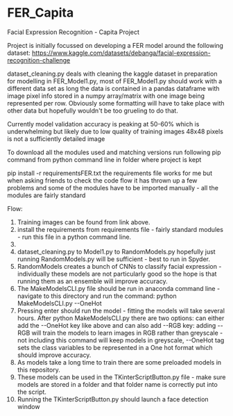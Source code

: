# FER_Capita
Facial Expression Recognition - Capita Project

Project is initially focussed on developing a FER model around the following dataset: 
     https://www.kaggle.com/datasets/debanga/facial-expression-recognition-challenge


dataset_cleaning.py deals with cleaning the kaggle dataset in preparation for modelling in FER_Model1.py, most of FER_Model1.py should work with a different data set as long the data is contained in a pandas dataframe with image pixel info stored in a numpy array/matrix with one image being represented per row. Obviously some formatting will have to take place with other data but hopefully wouldn't be too grueling to do that.

Currently model validation accuracy is peaking at 50-60% which is underwhelming but likely due to low quality of training images 48x48 pixels is not a sufficiently detailed image

To download all the modules used and matching versions run following pip command from python command line in folder where project is kept

pip install -r requirementsFER.txt 
the requirements file works for me but when asking friends to check the code flow it has thrown up a few problems and some of the modules have to be imported manually - all the modules are fairly standard

Flow: 
1) Training images can be found from link above. 
2) install the requirements from requirements file - fairly standard modules - run this file in a python command line.
3) 
4) dataset_cleaning.py to Model1.py to RandomModels.py hopefully just running RandomModels.py will be sufficient - best to run in Spyder.
5) RandomModels creates a bunch of CNNs to classify facial expression - individually these models are not particularly good so the hope is that running them as an ensemble will improve accuracy.
6) The MakeModelsCLI.py file should be run in anaconda command line - navigate to this directory and run the command: python MakeModelsCLI.py --OneHot
7) Pressing enter should run the model - fitting the models will take several hours. After python MakeModelsCLI.py there are two options: can either add the --OneHot key like above and can also add --RGB key: adding --RGB will train the models to learn images in RGB rather than greyscale - not including this command will keep models in greyscale, --OneHot tag sets the class variables to be represented in a One hot format which should improve accuracy.
8) As models take a long time to train there are some preloaded models in this repository.
9) These models can be used in the TKinterScriptButton.py file - make sure models are stored in a folder and that folder name is correctly put into the script.
10) Running the TKinterScriptButton.py should launch a face detection window


